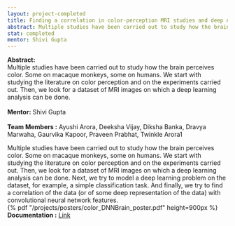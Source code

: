 ```yaml
---
layout: project-completed
title: Finding a correlation in color-perception MRI studies and deep neural network features
abstract: Multiple studies have been carried out to study how the brain perceives color. Some on macaque monkeys, some on humans. We start with studying the literature on color perception and on the experiments carried out. Then, we look for a dataset of MRI images on which a deep learning analysis can be done.
stat: completed
mentor: Shivi Gupta
---
```

**Abstract:**<br> Multiple studies have been carried out to study how the brain perceives color. Some on macaque monkeys, some on humans. We start with studying the literature on color perception and on the experiments carried out. Then, we look for a dataset of MRI images on which a deep learning analysis can be done.<br><br>
**Mentor:** Shivi Gupta<br><br>
**Team Members :** Ayushi Arora, Deeksha Vijay, Diksha Banka, Dravya Marwaha, Gaurvika Kapoor, Praveen Prabhat, Twinkle Arora1<br>

Multiple studies have been carried out to study how the brain perceives color. Some on macaque monkeys, some on humans. We start with studying the literature on color perception and on the experiments carried out. Then, we look for a dataset of MRI images on which a deep learning analysis can be done.
Next, we try to model a deep learning problem on the dataset, for example, a simple classification task. And finally, we try to find a correlation of the data (or of some deep representation of the data) with convolutional neural network features. <br>
{% pdf "/projects/posters/color_DNNBrain_poster.pdf" height=900px %}<br>
**Documentation :**  <a href="https://drive.google.com/file/d/1MjQy28PZ36dWOtW4wEXfFR3bNj_Sk8GE/view?usp=sharing" target="_blank">Link</a><br>

